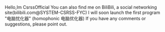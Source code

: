 Hello,Im CsrssOfficial
You can also find me on BiliBili, a social networking site(bilibili.com@SYSTEM-CSRSS-FYC)
I will soon launch the first program "电脑忧化器" (homophonic 电脑优化器)
If you have any comments or suggestions, please point out.
